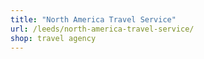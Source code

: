 ```yaml
---
title: "North America Travel Service"
url: /leeds/north-america-travel-service/
shop: travel agency
---
```

